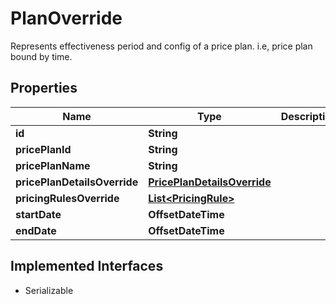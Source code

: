 

# PlanOverride

Represents effectiveness period and config of a price plan. i.e, price plan bound by time.

## Properties

| Name | Type | Description | Notes |
|------------ | ------------- | ------------- | -------------|
|**id** | **String** |  |  |
|**pricePlanId** | **String** |  |  |
|**pricePlanName** | **String** |  |  |
|**pricePlanDetailsOverride** | [**PricePlanDetailsOverride**](PricePlanDetailsOverride.md) |  |  [optional] |
|**pricingRulesOverride** | [**List&lt;PricingRule&gt;**](PricingRule.md) |  |  [optional] |
|**startDate** | **OffsetDateTime** |  |  |
|**endDate** | **OffsetDateTime** |  |  |


## Implemented Interfaces

* Serializable


